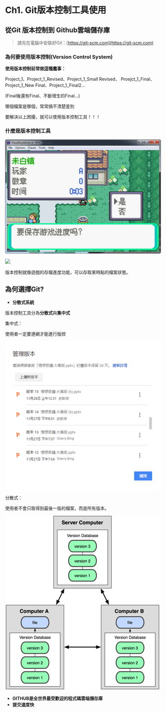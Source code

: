 # Ch1. Git版本控制工具使用

## 從Git 版本控制到 Github雲端儲存庫

> 請先在電腦中安裝好Git：[https://git-scm.com](https://git-scm.com)

### 為何要使用版本控制\(Version Control System\)

**使用版本控制前常做這種蠢事：**

Project\_1、Project\_1\_Revised、Project\_1\_Small Revised、 Proejct\_1\_Final、Project\_1\_New Final、Project\_1\_Final2…

\(Final後還有Final、不斷增生的Final…\)

哪個檔案是哪個，常常搞不清楚差別

要解決以上困擾，就可以使用版本控制工具！！！

### 什麼是版本控制工具

![](../.gitbook/assets/import.png)

![](http://1.bp.blogspot.com/-MvT8UPjk3gI/UJ6XXh19tgI/AAAAAAAAAIU/rhrrCcmKzRg/s1600/13.png)

版本控制就像遊戲的存檔進度功能，可以存取某時點的檔案狀態。

## 為何選擇Git?

* **分散式系統**

版本控制工具分為**分散式**與**集中式**

集中式：

使用者一定要連網才能進行版控

![](../.gitbook/assets/drive.png)

分散式：

使用者不會只取得到最後一版的檔案，而是所有版本。

![](../.gitbook/assets/fen-san-shi-guan-li.png)

* **GITHUB是全世界最受歡迎的程式碼雲端儲存庫**
* **提交速度快**

